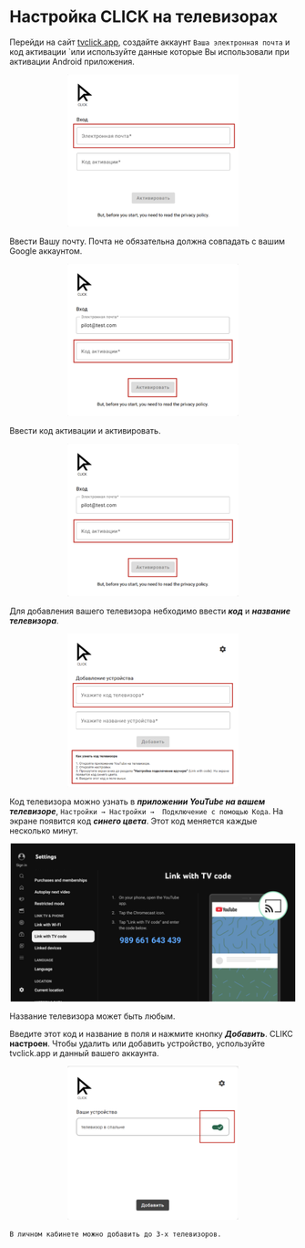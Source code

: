 # Настройка CLICK на телевизорах

Перейди на сайт [tvclick.app](https://tvclick.app/), создайте аккаунт `Ваша электронная почта` и код активации `или используйте данные которые Вы использовали при активации Android приложения.


<p align="center"><img src="image.png" width="300"></p> 

Ввести Вашу почту. Почта не обязательна должна совпадать с вашим Google аккаунтом.

<p align="center"><img src="image-1.png" width="300"></p> 

Ввести код активации и активировать.

<p align="center"><img src="image-2.png" width="300"></p> 

Для добавления вашего телевизора небходимо ввести ***код*** и ***название телевизора***. 

<p align="center"><img src="image-3.png" width="300"></p> 

Код телевизора можно узнать в ***приложении YouTube на вашем телевизоре***, `Настройки → Настройки →  Подключение с помощью Кода`. На экране появится код ***синего цвета***. Этот код меняется каждые несколько минут.

<p align="center"><img src="image-4.png" width="500"></p> 

Название телевизора может быть любым.

Введите этот код и название в поля и нажмите кнопку ***Добавить***.
CLIKC **настроен**. Чтобы удалить или добавить устройство, успользуйте tvclick.app и данный вашего аккаунта.

<p align="center"><img src="image-5.png" width="300"></p> 


```
В личном кабинете можно добавить до 3-х телевизоров.
```